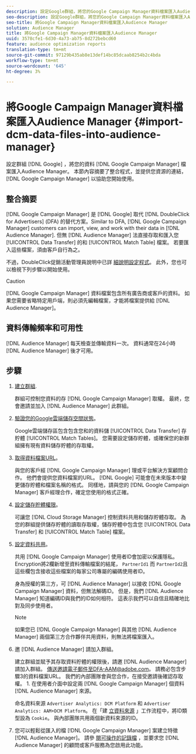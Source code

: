 ```yaml
---
description: 設定Google群組，將您的Google Campaign Manager資料檔案匯入Audience Manager。 本節的內容會摘要整合程式，並提供您Google Campaign Manager資源的連結，以協助您開始使用。
seo-description: 設定Google群組，將您的Google Campaign Manager資料檔案匯入Audience Manager。 本節的內容會摘要整合程式，並提供您Google Campaign Manager資源的連結，以協助您開始使用。
seo-title: 將Google Campaign Manager資料檔案匯入Audience Manager
solution: Audience Manager
title: 將Google Campaign Manager資料檔案匯入Audience Manager
uuid: 3578cfe1-6d30-4a73-ab75-8d272bebcd60
feature: audience optimization reports
translation-type: tm+mt
source-git-commit: 97129b435ab8e13def14bc85dcaab8254b2c4bda
workflow-type: tm+mt
source-wordcount: '645'
ht-degree: 3%

---
```



# 將Google Campaign Manager資料檔案匯入Audience Manager {#import-dcm-data-files-into-audience-manager}

設定群組 [!DNL Google] ，將您的資料 [!DNL Google Campaign Manager] 檔案匯入Audience Manager。 本節內容摘要了整合程式，並提供您資源的連結， [!DNL Google Campaign Manager] 以協助您開始使用。

## 整合摘要

[!DNL Google Campaign Manager] 是 [!DNL Google] 取代 [!DNL DoubleClick for Advertisers] (DFA) 的替代方案。Similar to DFA, [!DNL Google Campaign Manager] customers can import, view, and work with their data in [!DNL Audience Manager]. 但無 [!DNL Audience Manager] 法直接存取和匯入您 [!UICONTROL Data Transfer] 的和 [!UICONTROL Match Table] 檔案。 若要匯入這些檔案，須由客戶自行為之。

不過，DoubleClick促銷活動管理員說明中已詳 [細說明設定程式](https://support.google.com/dcm/partner/answer/2941575?hl=en&amp;ref_topic=6107456)。 此外，您也可以檢視下列步驟以開始使用。

>[!CAUTION]
>
>[!DNL Google Campaign Manager] 資料檔案包含所有廣告商或客戶的資料。 如果您需要省略特定用戶端，則必須先編輯檔案，才能將檔案提供給 [!DNL Audience Manager]。

## 資料傳輸頻率和可用性

[!DNL Audience Manager] 每天檢查並傳輸資料一次。 資料通常在24小時 [!DNL Audience Manager] 後才可用。

## 步驟

1. [建立群組](https://support.google.com/dcm/partner/answer/3370419?hl=en&amp;ref_topic=6107456).

   群組可控制您資料的存 [!DNL Google Campaign Manager] 取權。 最終，您會邀請並加入 [!DNL Audience Manager] 此群組。

1. [驗證您的Google雲端儲存空間狀態](https://support.google.com/dcm/partner/answer/3370481?hl=en&amp;ref_topic=6107456)。

   Google雲端儲存區包含包含您和的資料儲 [!UICONTROL Data Transfer] 存貯體 [!UICONTROL Match Tables]。 您需要設定儲存貯體，或確保您的新群組擁有現有資料儲存貯體的存取權。

1. [取得資料檔案URL](https://support.google.com/dcm/partner/answer/3370482?hl=en&amp;ref_topic=6107456)。

   與您的客戶經 [!DNL Google Campaign Manager] 理或平台解決方案顧問合作。 他們會提供您資料檔案的URL。 [!DNL Google] 可能會在未來版本中變更儲存貯體和檔案名稱的格式。 同樣地，請與您的 [!DNL Google Campaign Manager] 客戶經理合作，確定您使用的格式正確。

1. [設定儲存貯體權限](https://cloud.google.com/storage/docs/cloud-console?csw=1#_bucketpermission)。

   可讓您 [!DNL Cloud Storage Manager] 控制資料共用和儲存貯體存取。 為您的群組提供儲存貯體的讀取存取權，儲存貯體中包含您 [!UICONTROL Data Transfer] 和 [!UICONTROL Match Table] 檔案。

1. [設定資料共用](https://support.google.com/dcm/partner/answer/6206106?hl=en)。

   共用 [!DNL Google Campaign Manager] 使用者ID會加密以保護隱私。 Encryption將2欄新增至資料傳輸檔案的結尾， `PartnerId1` 而 `PartnerId2`且 這些欄包含接收這些檔案的每家公司專屬的編碼使用者ID。

   身為授權的第三方，可 [!DNL Audience Manager] 以接收 [!DNL Google Campaign Manager] 資料，但無法解碼ID。 但是，我們 [!DNL Audience Manager] 知道編碼ID與我們的ID如何相符。 這表示我們可以自信且精確地比對及同步使用者。

   >[!NOTE]
   >如果您已 [!DNL Google Campaign Manager] 與其他 [!DNL Audience Manager] 兩個第三方合作夥伴共用資料，則無法將檔案匯入。

1. 邀 [!DNL Audience Manager] 請加入群組。

   建立群組並賦予其存取資料貯體的權限後，請邀 [!DNL Audience Manager] 請加入群組。 傳送邀請電子郵件至DFA-AAM@adobe.com。 請務必包含步驟3的資料檔案URL。 我們的內部團隊會與您合作，在接受邀請後確認存取權。 1. 在使用者介面中設定兩 [!DNL Google Campaign Manager] 個資料 [!DNL Audience Manager] 來源。

   命名資料來源 `Advertiser Analytics: DCM Platform` 和 `Advertiser Analytics: AAM+DCM Platform`。 在「建 [立資料來源](../../../features/manage-datasources.md#create-data-source) 」工作流程中，將ID類型設為 `Cookie`。 與內部團隊共用兩個新資料來源的ID。

1. 您可以輕鬆從匯入的檔 [!DNL Google Campaign Manager] 案建立特徵 [!DNL Audience Manager]。 請參 [閱可操作的記錄檔](../../../integration/media-data-integration/actionable-log-files.md) ，並要求您 [!DNL Audience Manager] 的顧問或客戶服務為您啟用此功能。
